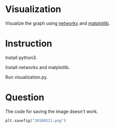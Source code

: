# Visualization
Visualize the graph using [networkx](https://networkx.github.io/) and [matplotlib](https://matplotlib.org/).

# Instruction
Install python3.

Install networkx and matplotlib.

Run visualization.py.

# Question

The code for saving the image doesn't work.
```python
plt.savefig("20180321.png")
```

